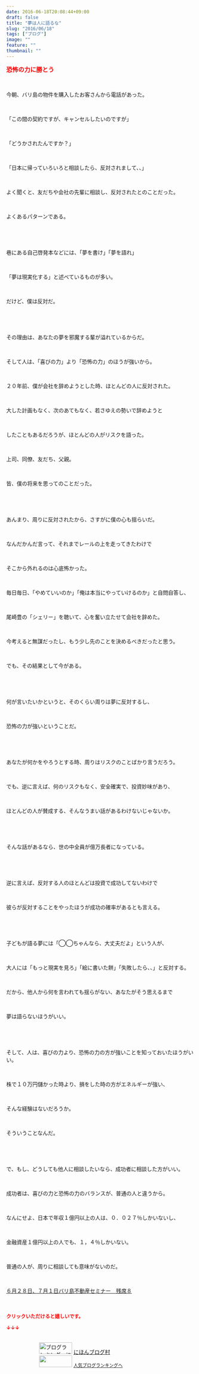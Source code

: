 ```yaml
---
date: 2016-06-18T20:08:44+09:00
draft: false
title: "夢は人に語るな"
slug: "2016/06/18"
tags: ["ブログ"]
image: ""
feature: ""
thumbnail: ""
---
```

<p><font color="#ff0000" size="3"><strong>恐怖の力に勝とう</strong></font></p><br/><p>今朝、バリ島の物件を購入したお客さんから電話があった。</p><br/><p>「この間の契約ですが、キャンセルしたいのですが」</p><br/><p>「どうかされたんですか？」</p><br/><p>「日本に帰っていろいろと相談したら、反対されまして、、」</p><br/><p>よく聞くと、友だちや会社の先輩に相談し、反対されたとのことだった。</p><br/><p>よくあるパターンである。</p><br/><p><br/></p><p>巷にある自己啓発本などには、「夢を書け」「夢を語れ」</p><br/><p>「夢は現実化する」と述べているものが多い。</p><br/><p>だけど、僕は反対だ。</p><br/><p><br/></p><p>その理由は、あなたの夢を邪魔する輩が溢れているからだ。</p><br/><p>そして人は、「喜びの力」より「恐怖の力」のほうが強いから。</p><br/><p>２０年前、僕が会社を辞めようとした時、ほとんどの人に反対された。</p><br/><p>大した計画もなく、次のあてもなく、若さゆえの勢いで辞めようと</p><br/><p>したこともあるだろうが、ほとんどの人がリスクを語った。</p><br/><p>上司、同僚、友だち、父親。</p><br/><p>皆、僕の将来を思ってのことだった。</p><br/><p><br/></p><p>あんまり、周りに反対されたから、さすがに僕の心も揺らいだ。</p><br/><p>なんだかんだ言って、それまでレールの上を走ってきたわけで</p><br/><p>そこから外れるのは心底怖かった。</p><br/><p>毎日毎日、「やめていいのか」「俺は本当にやっていけるのか」と自問自答し、</p><br/><p>尾崎豊の「シェリー」を聴いて、心を奮い立たせて会社を辞めた。</p><br/><p>今考えると無謀だったし、もう少し先のことを決めるべきだったと思う。</p><br/><p>でも、その結果として今がある。</p><br/><p><br/></p><p>何が言いたいかというと、そのくらい周りは夢に反対するし、</p><br/><p>恐怖の力が強いということだ。</p><br/><p><br/></p><p>あなたが何かをやろうとする時、周りはリスクのことばかり言うだろう。</p><br/><p>でも、逆に言えば、何のリスクもなく、安全確実で、投資妙味があり、</p><br/><p>ほとんどの人が賛成する、そんなうまい話があるわけないじゃないか。</p><br/><p><br/></p><p>そんな話があるなら、世の中全員が億万長者になっている。</p><br/><p><br/></p><p>逆に言えば、反対する人のほとんどは投資で成功してないわけで</p><br/><p>彼らが反対することをやったほうが成功の確率があるとも言える。</p><br/><p><br/></p><p>子どもが語る夢には「◯◯ちゃんなら、大丈夫だよ」という人が、</p><br/><p>大人には「もっと現実を見ろ」「絵に書いた餅」「失敗したら、、」と反対する。</p><br/><p>だから、他人から何を言われても揺らがない、あなたがそう思えるまで</p><br/><p>夢は語らないほうがいい。</p><br/><p><br/></p><p>そして、人は、喜びの力より、恐怖の力の方が強いことを知っておいたほうがいい。</p><br/><p>株で１０万円儲かった時より、損をした時の方がエネルギーが強い、</p><br/><p>そんな経験はないだろうか。</p><br/><p>そういうことなんだ。</p><br/><p><br/></p><p>で、もし、どうしても他人に相談したいなら、成功者に相談した方がいい。</p><br/><p>成功者は、喜びの力と恐怖の力のバランスが、普通の人と違うから。</p><br/><p>なんにせよ、日本で年収１億円以上の人は、０．０２７％しかいないし、</p><br/><p>金融資産１億円以上の人でも、１，４％しかいない。</p><br/><p>普通の人が、周りに相談しても意味がないのだ。</p><p><br/></p><p><a href="iin.co.jp" target="_blank">６月２８日、７月１日バリ島不動産セミナー　残席８<br/></a><br/><br/></p><p><font color="#ff0000" size="2"><strong>クリックいただけると嬉しいです。<br/></strong></font></p><p><font color="#ff0000" size="2"><strong>↓↓↓</strong></font></p><p><br/><a href="ranking.html" target="_blank"><img border="0" alt="ブログランキング・にほんブログ村へ" src="data:image/svg+xml;charset=utf-8,%3Csvg%20xmlns%3D%22http%3A%2F%2Fwww.w3.org%2F2000%2Fsvg%22%20title%3D%22Placeholder%20for%20Images%22%20role%3D%22presentation%22%20viewBox%3D%220%200%2088%2031%22%20%2F%3E" width="88" height="31" data-src="https://img-proxy.blog-video.jp/images?url=http%3A%2F%2Fwww.blogmura.com%2Fimg%2Fwww88_31.gif" style="aspect-ratio: auto 88 / 31;"/><noscript><img border="0" alt="ブログランキング・にほんブログ村へ" src="https://img-proxy.blog-video.jp/images?url=http%3A%2F%2Fwww.blogmura.com%2Fimg%2Fwww88_31.gif" width="88" height="31"></noscript></a> <a href="ranking.html" target="_blank">にほんブログ村</a> <br/><a title="人気ブログランキングへ" href="link.php?1804582"><img border="0" src="data:image/svg+xml;charset=utf-8,%3Csvg%20xmlns%3D%22http%3A%2F%2Fwww.w3.org%2F2000%2Fsvg%22%20title%3D%22Placeholder%20for%20Images%22%20role%3D%22presentation%22%20viewBox%3D%220%200%2088%2031%22%20%2F%3E" width="88" height="31" data-src="https://blog.with2.net/img/banner/banner_22.gif" style="aspect-ratio: auto 88 / 31;"/><noscript><img border="0" src="https://blog.with2.net/img/banner/banner_22.gif" width="88" height="31"></noscript></a> <a style="FONT-SIZE: 12px" href="link.php?1804582">人気ブログランキングへ</a> </p>

